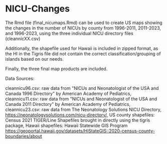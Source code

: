 # NICU-Changes

The Rmd file (final_nicumaps.Rmd) can be used to create US maps showing the changes in the number of NICUs by county from 1996-2011, 2011-2023, and 1996-2023, using the three individual NICU directory files (cleannicXX.csv)

Additionally, the shapefile used for Hawaii is included in zipped format, as the HI in the Tigris file did not contain the correct classification/grouping of islands based on our needs.

Finally, the three final map products are included.

Data Sources:

cleannicu96.csv: raw data from "NICUs and Neonatologist of the USA and Canada 1996 Directory" by American Academy of Pediatrics, 
cleannicu11.csv: raw data from "NICUs and Neonatologist of the USA and Canada 2011 Directory" by American Academy of Pediatrics,
cleannicu23.csv: raw data from The Neonatology Solutions NICU Directory, https://neonatologysolutions.com/nicu-directory/,
US county shapefiles: Census 2021 TIGER/Line Shapefiles brought in directly using the tigris package,
Hawaii shapefiles: Hawaii Statewide GIS Program https://geoportal.hawaii.gov/datasets/HiStateGIS::2020-census-county-boundaries/about
